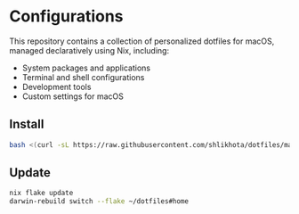 # Configurations

This repository contains a collection of personalized dotfiles for macOS, managed declaratively using Nix, including:
- System packages and applications
- Terminal and shell configurations
- Development tools
- Custom settings for macOS

## Install
```bash
bash <(curl -sL https://raw.githubusercontent.com/shlikhota/dotfiles/main/install)
```

## Update
```bash
nix flake update
darwin-rebuild switch --flake ~/dotfiles#home
```
